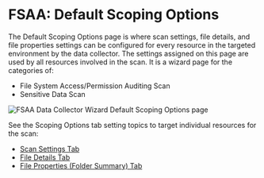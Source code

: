 # FSAA: Default Scoping Options

The Default Scoping Options page is where scan settings, file details, and file properties settings
can be configured for every resource in the targeted environment by the data collector. The settings
assigned on this page are used by all resources involved in the scan. It is a wizard page for the
categories of:

- File System Access/Permission Auditing Scan
- Sensitive Data Scan

![FSAA Data Collector Wizard Default Scoping Options page](/img/product_docs/accessanalyzer/admin/datacollector/fsaa/scansettings.webp)

See the Scoping Options tab setting topics to target individual resources for the scan:

- [Scan Settings Tab](/docs/accessanalyzer/12.0/administration/data-collectors/fsaa/defaultscopingoptions/scansettings.md)
- [File Details Tab](/docs/accessanalyzer/12.0/administration/data-collectors/fsaa/defaultscopingoptions/filedetails.md)
- [File Properties (Folder Summary) Tab](/docs/accessanalyzer/12.0/administration/data-collectors/fsaa/defaultscopingoptions/fileproperties.md)

